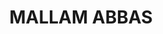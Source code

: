 <DOCTYPE html>
<html lang="en">
<head>
<meta charset="UTF-8">
<meta name="viewport" content="width=device-width,initial-scale=1.0">
<meta http-equiv="X-UA-Compatatible" content="ie=edge">
<title> ABBAS </title>
</head>
<body>
<header>
    <h1> MALLAM ABBAS </h1>

</header>
</body>
</html>

